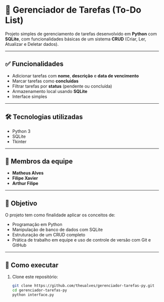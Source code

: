 # 📝 Gerenciador de Tarefas (To-Do List)

Projeto simples de gerenciamento de tarefas desenvolvido em **Python** com **SQLite**, com funcionalidades básicas de um sistema **CRUD** (Criar, Ler, Atualizar e Deletar dados).

---

## ✅ Funcionalidades

- Adicionar tarefas com **nome**, **descrição** e **data de vencimento**
- Marcar tarefas como **concluídas**
- Filtrar tarefas por **status** (pendente ou concluída)
- Armazenamento local usando **SQLite**
- Interface simples

---

## 🛠 Tecnologias utilizadas

- Python 3
- SQLite
- Tkinter

---

## 👥 Membros da equipe

- **Matheus Alves**
- **Filipe Xavier**
- **Arthur Filipe**

---

## 🎯 Objetivo

O projeto tem como finalidade aplicar os conceitos de:

- Programação em Python
- Manipulação de banco de dados com SQLite
- Estruturação de um CRUD completo
- Prática de trabalho em equipe e uso de controle de versão com Git e GitHub

---

## 🧪 Como executar

1. Clone este repositório:
   ```bash
   git clone https://github.com/theualves/gerenciador-tarefas-py.git
   cd gerenciador-tarefas-py
   python interface.py
